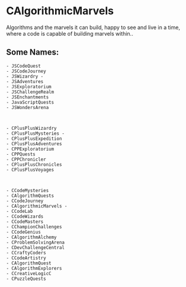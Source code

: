 # CAlgorithmicMarvels
Algorithms and the marvels it can build, happy to see and live in a time, where a code is capable of building marvels within..

## Some Names:
    - JSCodeQuest
    - JSCodeJourney
    - JSWizardry - 
    - JSAdventures
    - JSExploratorium
    - JSChallengeRealm
    - JSEnchantments
    - JavaScriptQuests
    - JSWondersArena



    - CPlusPlusWizardry
    - CPlusPlusMysteries - 
    - CPlusPlusExpedition
    - CPlusPlusAdventures
    - CPPExploratorium
    - CPPQuests
    - CPPChronicler
    - CPlusPlusChronicles
    - CPlusPlusVoyages



    - CCodeMysteries
    - CAlgorithmQuests
    - CCodeJourney
    - CAlgorithmicMarvels - 
    - CCodeLab
    - CCodeWizards
    - CCodeMasters
    - CChampionChallenges
    - CCodeGenius
    - CAlgorithmAlchemy
    - CProblemSolvingArena
    - CDevChallengeCentral
    - CCraftyCoders
    - CCodeArtistry
    - CAlgorithmQuest
    - CAlgorithmExplorers
    - CCreativeLogicC
    - CPuzzleQuests

